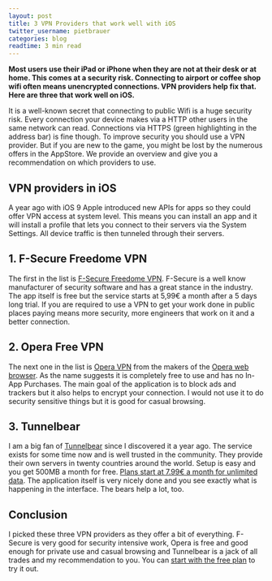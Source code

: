 ```yaml
---
layout: post
title: 3 VPN Providers that work well with iOS
twitter_username: pietbrauer
categories: blog
readtime: 3 min read
---
```


__Most users use their iPad or iPhone when they are not at their desk or at home. This comes at a security risk. Connecting to airport or coffee shop wifi often means unencrypted connections. VPN providers help fix that. Here are three that work well on iOS.__


It is a well-known secret that connecting to public Wifi is a huge security risk. Every connection your device makes via a HTTP other users in the same network can read. Connections via HTTPS (green highlighting in the address bar) is fine though. To improve security you should use a VPN provider. But if you are new to the game, you might be lost by the numerous offers in the AppStore. We provide an overview and give you a recommendation on which providers to use.

## VPN providers in iOS

A year ago with iOS 9 Apple introduced new APIs for apps so they could offer VPN access at system level. This means you can install an app and it will install a profile that lets you connect to their servers via the System Settings. All device traffic is then tunneled through their servers.

## 1. F-Secure Freedome VPN

The first in the list is [F-Secure Freedome VPN](https://itunes.apple.com/de/app/f-secure-freedome-vpn/id771791010?l=en&mt=8&at=1010lqa9). F-Secure is a well know manufacturer of security software and has a great stance in the industry. The app itself is free but the service starts at 5,99€ a month after a 5 days long trial. If you are required to use a VPN to get your work done in public places paying means more security, more engineers that work on it and a better connection.

## 2. Opera Free VPN

The next one in the list is [Opera VPN](https://itunes.apple.com/de/app/opera-free-vpn-unlimited-ad/id1080756781?l=en&mt=8&at=1010lqa9) from the makers of the [Opera web browser](https://itunes.apple.com/de/app/opera-mini-web-browser/id363729560?l=en&mt=8&at=1010lqa9). As the name suggests it is completely free to use and has no In-App Purchases. The main goal of the application is to block ads and trackers but it also helps to encrypt your connection. I would not use it to do security sensitive things but it is good for casual browsing.

## 3. Tunnelbear

I am a big fan of [Tunnelbear](https://itunes.apple.com/de/app/tunnelbear-free-vpn-unlimited/id564842283?l=en&mt=8&at=1010lqa9) since I discovered it a year ago. The service exists for some time now and is well trusted in the community. They provide their own servers in twenty countries around the world. Setup is easy and you get 500MB a month for free. [Plans start at 7.99€ a month for unlimited data](http://click.tunnelbear.com/affc?offerid=2&aff_id=2217). The application itself is very nicely done and you see exactly what is happening in the interface. The bears help a lot, too.

## Conclusion

I picked these three VPN providers as they offer a bit of everything. F-Secure is very good for security intensive work, Opera is free and good enough for private use and casual browsing and Tunnelbear is a jack of all trades and my recommendation to you. You can [start with the free plan](http://click.tunnelbear.com/aff_c?offer_id=2&aff_id=2217) to try it out.